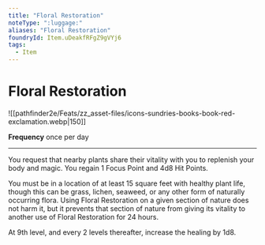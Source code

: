 ```yaml
---
title: "Floral Restoration"
noteType: ":luggage:"
aliases: "Floral Restoration"
foundryId: Item.uDeakfRFgZ9gVYj6
tags:
  - Item
---
```


# Floral Restoration
![[pathfinder2e/Feats/zz_asset-files/icons-sundries-books-book-red-exclamation.webp|150]]

**Frequency** once per day

* * *

You request that nearby plants share their vitality with you to replenish your body and magic. You regain 1 Focus Point and 4d8 Hit Points.

You must be in a location of at least 15 square feet with healthy plant life, though this can be grass, lichen, seaweed, or any other form of naturally occurring flora. Using Floral Restoration on a given section of nature does not harm it, but it prevents that section of nature from giving its vitality to another use of Floral Restoration for 24 hours.

At 9th level, and every 2 levels thereafter, increase the healing by 1d8.

